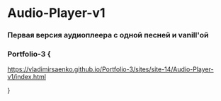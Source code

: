 # Audio-Player-v1
 
### Первая версия аудиоплеера с одной песней и vanill'ой

### Portfolio-3 {

https://vladimirsaenko.github.io/Portfolio-3/sites/site-14/Audio-Player-v1/index.html

}
